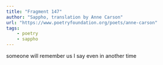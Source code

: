 ```yaml
---
title: "Fragment 147"
author: "Sappho, translation by Anne Carson"
url: "https://www.poetryfoundation.org/poets/anne-carson"
tags: 
    - poetry
    - sappho
---
```


someone will remember us 
I say
even in another time